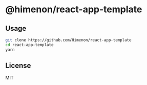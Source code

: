 # @himenon/react-app-template

## Usage

```bash
git clone https://github.com/Himenon/react-app-template
cd react-app-template
yarn
```

## License

MIT
